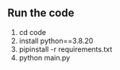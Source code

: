 ## Run the code
1. cd code
2. install python==3.8.20
3. pipinstall -r requirements.txt
4. python main.py
